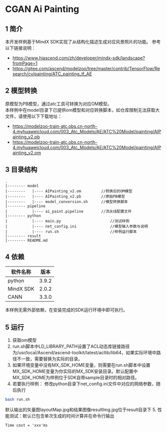 # CGAN Ai Painting

## 1 简介
  本开发样例基于MindX SDK实现了从结构化描述生成对应风景照片的功能。
  参考以下链接说明：
  - https://www.hiascend.com/zh/developer/mindx-sdk/landscape?fromPage=1
  - https://gitee.com/ascend/modelzoo/tree/master/contrib/TensorFlow/Research/cv/painting/ATC_painting_tf_AE

## 2 模型转换
  原模型为PB模型，通过atc工具可转换为对应OM模型。  
  本样例中在model目录下已提供om模型和对应转换脚本，如仓库限制无法获取大文件，请使用以下下载地址：
  - https://modelzoo-train-atc.obs.cn-north-4.myhuaweicloud.com/003_Atc_Models/AE/ATC%20Model/painting/AIPainting_v2.pb
  - https://modelzoo-train-atc.obs.cn-north-4.myhuaweicloud.com/003_Atc_Models/AE/ATC%20Model/painting/AIPainting_v2.om


## 3 目录结构

```
.
|-------- model
|--------   |---- AIPainting_v2.om         //转换后的OM模型
|--------   |---- AIPainting_v2.pb         //原始PB模型
|--------   |---- model_conversion.sh      //模型转换脚本
|-------- pipeline
|           |---- ai_paint.pipeline        //流水线配置文件          
|-------- python
|           |---- main.py                      //测试样例
|           |---- net_config.ini               //模型输入参数与说明
|           |---- run.sh                       //样例运行脚本
|-------- result
|-------- README.md 
```

## 4 依赖

|软件名称    | 版本     |
|-----------|----------|
| python    | 3.9.2    |
| MindX SDK | 2.0.2    |
| CANN | 3.3.0 |

本样例无需外部依赖，在安装完成的SDK运行环境中即可执行。

## 5 运行

1. 获取om模型
2. run.sh脚本中LD_LIBRARY_PATH设置了ACL动态库链接路径为/usr/local/Ascend/ascend-toolkit/latest/acllib/lib64，如果实际环境中路径不一致，需要替换为实际的目录。
3. 如果环境变量中没有MX_SDK_HOME变量，则需要在run.sh脚本中设置MX_SDK_HOME变量为你实际的MX_SDK安装目录。默认配置中MX_SDK_HOME为样例位于SDK自带sample目录时的相对路径。
4. 若要执行样例：
修改python目录下net_config.ini文件中对应的网络参数，随后执行
```bash
bash run.sh
```
默认输出的矢量图layoutMap.jpg和结果图像resultImg.jpg位于result目录下
5. 性能测试：默认已包含单次生成的时间计算并在命令行输出
```shell
Time cost = 'xxx'ms
```